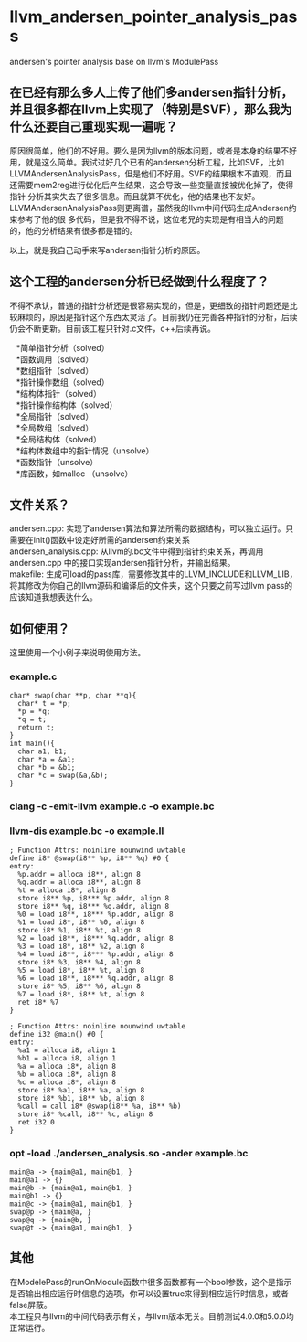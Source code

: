 # llvm_andersen_pointer_analysis_pass
andersen's pointer analysis base on llvm's ModulePass

## 在已经有那么多人上传了他们多andersen指针分析，并且很多都在llvm上实现了（特别是SVF），那么我为什么还要自己重现实现一遍呢？
原因很简单，他们的不好用。要么是因为llvm的版本问题，或者是本身的结果不好用，就是这么简单。我试过好几个已有的andersen分析工程，比如SVF，比如     LLVMAndersenAnalysisPass，但是他们不好用。SVF的结果根本不直观，而且还需要mem2reg进行优化后产生结果，这会导致一些变量直接被优化掉了，使得指针    分析其实失去了很多信息。而且就算不优化，他的结果也不友好。LLVMAndersenAnalysisPass则更离谱，虽然我的llvm中间代码生成Andersen约束参考了他的很   多代码，但是我不得不说，这位老兄的实现是有相当大的问题的，他的分析结果有很多都是错的。

以上，就是我自己动手来写andersen指针分析的原因。

## 这个工程的andersen分析已经做到什么程度了？
不得不承认，普通的指针分析还是很容易实现的，但是，更细致的指针问题还是比较麻烦的，原因是指针这个东西太灵活了。目前我仍在完善各种指针的分析，后续仍会不断更新。目前该工程只针对.c文件，c++后续再说。

    *简单指针分析（solved）<br>
    *函数调用（solved）<br>
    *数组指针（solved）<br>
    *指针操作数组（solved）<br>
    *结构体指针（solved）<br>
    *指针操作结构体（solved）<br>
    *全局指针（solved）<br>
    *全局数组（solved）<br>
    *全局结构体（solved）<br>
    *结构体数组中的指针情况（unsolve）<br>
    *函数指针（unsolve）<br>
    *库函数，如malloc （unsolve）<br>

## 文件关系？
andersen.cpp: 实现了andersen算法和算法所需的数据结构，可以独立运行。只需要在init()函数中设定好所需的andersen约束关系<br>
andersen_analysis.cpp: 从llvm的.bc文件中得到指针约束关系，再调用andersen.cpp 中的接口实现andersen指针分析，并输出结果。<br>
makefile: 生成可load的pass库，需要修改其中的LLVM_INCLUDE和LLVM_LIB，将其修改为你自己的llvm源码和编译后的文件夹，这个只要之前写过llvm pass的应该知道我想表达什么。

## 如何使用？
这里使用一个小例子来说明使用方法。
###  example.c

    char* swap(char **p, char **q){
      char* t = *p;
      *p = *q;
      *q = t;
      return t;
    }
    int main(){
      char a1, b1;
      char *a = &a1;
      char *b = &b1;
      char *c = swap(&a,&b);
    }
    
### clang -c -emit-llvm example.c -o example.bc
### llvm-dis example.bc -o example.ll

    ; Function Attrs: noinline nounwind uwtable
    define i8* @swap(i8** %p, i8** %q) #0 {
    entry:
      %p.addr = alloca i8**, align 8
      %q.addr = alloca i8**, align 8
      %t = alloca i8*, align 8
      store i8** %p, i8*** %p.addr, align 8
      store i8** %q, i8*** %q.addr, align 8
      %0 = load i8**, i8*** %p.addr, align 8
      %1 = load i8*, i8** %0, align 8
      store i8* %1, i8** %t, align 8
      %2 = load i8**, i8*** %q.addr, align 8
      %3 = load i8*, i8** %2, align 8
      %4 = load i8**, i8*** %p.addr, align 8
      store i8* %3, i8** %4, align 8
      %5 = load i8*, i8** %t, align 8
      %6 = load i8**, i8*** %q.addr, align 8
      store i8* %5, i8** %6, align 8
      %7 = load i8*, i8** %t, align 8
      ret i8* %7
    }

    ; Function Attrs: noinline nounwind uwtable
    define i32 @main() #0 {
    entry:
      %a1 = alloca i8, align 1
      %b1 = alloca i8, align 1
      %a = alloca i8*, align 8
      %b = alloca i8*, align 8
      %c = alloca i8*, align 8
      store i8* %a1, i8** %a, align 8
      store i8* %b1, i8** %b, align 8
      %call = call i8* @swap(i8** %a, i8** %b)
      store i8* %call, i8** %c, align 8
      ret i32 0
    }

### opt -load ./andersen_analysis.so -ander example.bc

    main@a -> {main@a1, main@b1, }
    main@a1 -> {}
    main@b -> {main@a1, main@b1, }
    main@b1 -> {}
    main@c -> {main@a1, main@b1, }
    swap@p -> {main@a, }
    swap@q -> {main@b, }
    swap@t -> {main@a1, main@b1, }
    
## 其他
在ModelePass的runOnModule函数中很多函数都有一个bool参数，这个是指示是否输出相应运行时信息的选项，你可以设置true来得到相应运行时信息，或者false屏蔽。<br>
本工程只与llvm的中间代码表示有关，与llvm版本无关。目前测试4.0.0和5.0.0均正常运行。
